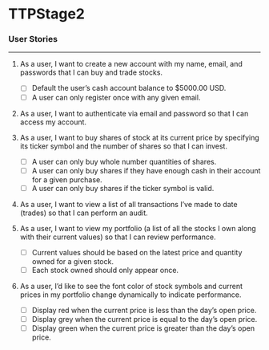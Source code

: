 # TTPStage2

### User Stories 
----
1. As a user, I want to create a new account with my name, email, and passwords that I can buy and trade stocks.
   - [ ] Default the user’s cash account balance to $5000.00 USD.
   - [ ] A user can only register once with any given email.

2. As a user, I want to authenticate via email and password so that I can access my account.

3. As a user, I want to buy shares of stock at its current price by specifying its ticker symbol and the number of shares so that I can invest.
   - [ ] A user can only buy whole number quantities of shares.
   - [ ] A user can only buy shares if they have enough cash in their account for a given purchase.
   - [ ] A user can only buy shares if the ticker symbol is valid.

4. As a user, I want to view a list of all transactions I’ve made to date (trades) so that I can perform an audit.

5. As a user, I want to view my portfolio (a list of all the stocks I own along with their current values) so that I can review performance.
   - [ ] Current values should be based on the latest price and quantity owned for a given stock.
   - [ ] Each stock owned should only appear once.

6. As a user, I’d like to see the font color of stock symbols and current prices in my portfolio change dynamically to indicate performance.
   - [ ] Display red when the current price is less than the day’s open price.
   - [ ] Display grey when the current price is equal to the day’s open price.
   - [ ] Display green when the current price is greater than the day’s open price.
